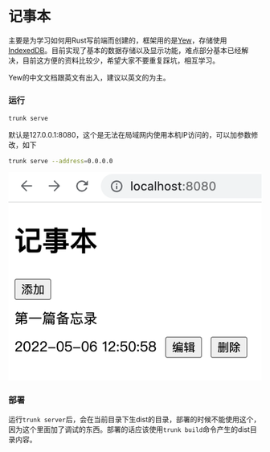 # 记事本
主要是为学习如何用Rust写前端而创建的，框架用的是[Yew](https://yew.rs)，存储使用[IndexedDB](https://developer.mozilla.org/zh-CN/docs/Web/API/IndexedDB_API)。目前实现了基本的数据存储以及显示功能，难点部分基本已经解决，目前这方便的资料比较少，希望大家不要重复踩坑，相互学习。

Yew的中文文档跟英文有出入，建议以英文的为主。

### 运行

```sh
trunk serve
```

默认是127.0.0.1:8080，这个是无法在局域网内使用本机IP访问的，可以加参数修改，如下

```sh
trunk serve --address=0.0.0.0
```

![Notepad](./screenshots.png)

### 部署
运行`trunk server`后，会在当前目录下生dist的目录，部署的时候不能使用这个，因为这个里面加了调试的东西。部署的话应该使用`trunk build`命令产生的dist目录内容。
